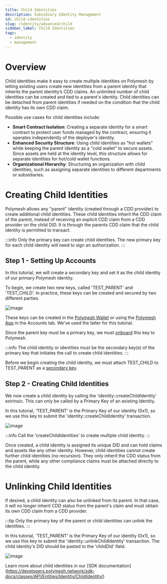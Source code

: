 ```yaml
---
title: Child Identities
description: Subsidiary Identity Management
id: child-identities
slug: /identity/advanced/child
sidebar_label: Child Identities
tags:
  - identity
  - management
---
```


# Overview

Child identities make it easy to create multiple identities on Polymesh by letting existing users create new identities from a parent identity that inherits the parent identity’s CDD claims. An unlimited number of child identities can be created and tied to a parent's identity. Child identities can be detached from parent identities if needed on the condition that the child identity has its own CDD claim.

Possible use cases for child identities include:

- **Smart Contract Isolation**: Creating a separate identity for a smart contract to protect user funds managed by the contract, ensuring it operates independently of the deployer's identity.
- **Enhanced Security Structure**: Using child identities as "hot wallets" while keeping the parent identity as a "cold wallet" to secure assets. Since assets are held at the identity level, this structure allows for separate identities for hot/cold wallet functions.
- **Organizational Hierarchy**: Structuring an organization with child identities, such as assigning separate identities to different departments or subsidiaries.

# Creating Child Identities

Polymesh allows any "parent" identity (created through a CDD provider) to create additional child identities. These child identities inherit the CDD claim of the parent, instead of receiving an explicit CDD claim from a CDD provider on the child DID. It is through the parents CDD claim that the child identity is permitted to transact.

:::info
 Only the primary key can create child identities. The new primary key for each child identity will need to sign an authorization.
:::

## Step 1 - Setting Up Accounts

In this tutorial, we will create a secondary key and set it as the child identity of our primary Polymesh identity.

To begin, we create two new keys, called 'TEST_PARENT' and 'TEST_CHILD'. In practice, these keys can be created and secured by two different parties.

![image](images/01-test-child-keys.png)

These keys can be created in the [Polymesh Wallet](https://chromewebstore.google.com/detail/polymesh-wallet/jojhfeoedkpkglbfimdfabpdfjaoolaf?pli=1) or using the [Polymesh App](https://mainnet-app.polymesh.network) in the Accounts tab. We've used the latter for this tutorial.

Since the parent key must be a primary key, we must [onboard](./getting-started/onboarding/) this key to Polymesh.

:::info
The child identity or identities must be the secondary key(s) of the primary key that initiates the call to create child identities.
:::

Before we begin creating the child identity, we must attach TEST_CHILD to TEST_PARENT as a [secondary key](./identity/advanced/keys/).

## Step 2 - Creating Child Identities

We now create a child identity by calling the 'identity::createChildIdentity' extrinsic. This can only be called by a Primary Key of an existing Identity.

In this tutorial, 'TEST_PARENT' is the Primary Key of our identity (0x1), so we use this key to submit the 'identity::createChildIdentity' transaction.

![image](images/02-create-child-keys.png)

:::info
Call the 'createChildIdentities' to create multiple child identity.
:::

Once created, a child identity is assigned its unique DID and can hold claims and assets like any other identity. However, child identities cannot create further child identities (no recursion). They only inherit the CDD status from the parent, while any other compliance claims must be attached directly to the child identity.

# Unlinking Child Identities

If desired, a child identity can also be unlinked from its parent. In that case, it will no longer inherit CDD status from the parent's claim and must obtain its own CDD claim from a CDD provider.

:::tip
Only the primary key of the parent or child identities can unlink the identities.
:::

In this tutorial, 'TEST_PARENT' is the Primary Key of our identity (0x1), so we use this key to submit the 'identity::unlinkChildIdentity' transaction. The child identity's DID should be pasted to the 'childDid' field.

![image](images/03-unlink-child-did.png)

Learn more about child identities in our [SDK documentation] (https://developers.polymesh.network/sdk-docs/classes/API/Entities/Identity/ChildIdentity/)
